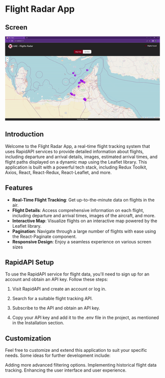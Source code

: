# Flight Radar App

## Screen

![](./public/screen.gif)


## Introduction
Welcome to the Flight Radar App, a real-time flight tracking system that uses RapidAPI services to provide detailed information about flights, including departure and arrival details, images, estimated arrival times, and flight paths displayed on a dynamic map using the Leaflet library. This application is built with a powerful tech stack, including Redux Toolkit, Axios, React, React-Redux, React-Leaflet, and more.

## Features

- **Real-Time Flight Tracking**: Get up-to-the-minute data on flights in the air.
- **Flight Details**: Access comprehensive information on each flight, including departure and arrival times, images of the aircraft, and more.
- **Interactive Map**: Visualize flights on an interactive map powered by the Leaflet library.
- **Pagination**: Navigate through a large number of flights with ease using the React-Paginate component.
- **Responsive Design**: Enjoy a seamless experience on various screen sizes

## RapidAPI Setup

To use the RapidAPI service for flight data, you'll need to sign up for an account and obtain an API key. Follow these steps:

1. Visit RapidAPI and create an account or log in.

2. Search for a suitable flight tracking API.

3. Subscribe to the API and obtain an API key.

4. Copy your API key and add it to the .env file in the project, as mentioned in the Installation section.

## Customization
Feel free to customize and extend this application to suit your specific needs. Some ideas for further development include:

Adding more advanced filtering options.
Implementing historical flight data tracking.
Enhancing the user interface and user experience.